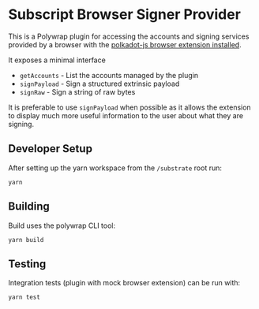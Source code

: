 # Subscript Browser Signer Provider

This is a Polywrap plugin for accessing the accounts and signing services provided by a browser with the [polkadot-js browser extension installed](https://github.com/polkadot-js/extension). 

It exposes a minimal interface

- `getAccounts` - List the accounts managed by the plugin 
- `signPayload` - Sign a structured extrinsic payload
- `signRaw` - Sign a string of raw bytes

It is preferable to use `signPayload` when possible as it allows the extension to display much more useful information to the user about what they are signing.

## Developer Setup

After setting up the yarn workspace from the `/substrate` root run:

```shell
yarn
```

## Building

Build uses the polywrap CLI tool:

```shell
yarn build
```

## Testing

Integration tests (plugin with mock browser extension) can be run with:

```shell
yarn test
```

